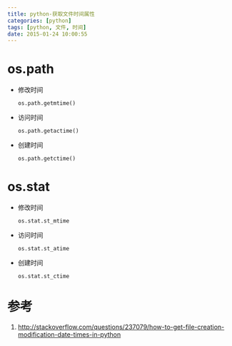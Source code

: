 ```yaml
---
title: python-获取文件时间属性
categories: [python]
tags: [python, 文件, 时间]
date: 2015-01-24 10:00:55
---
```


# os.path

-   修改时间

        os.path.getmtime()


-   访问时间

        os.path.getactime()


-   创建时间

        os.path.getctime()

# os.stat

-   修改时间

        os.stat.st_mtime

-   访问时间

        os.stat.st_atime

-   创建时间

        os.stat.st_ctime


# 参考

1.  <http://stackoverflow.com/questions/237079/how-to-get-file-creation-modification-date-times-in-python>

